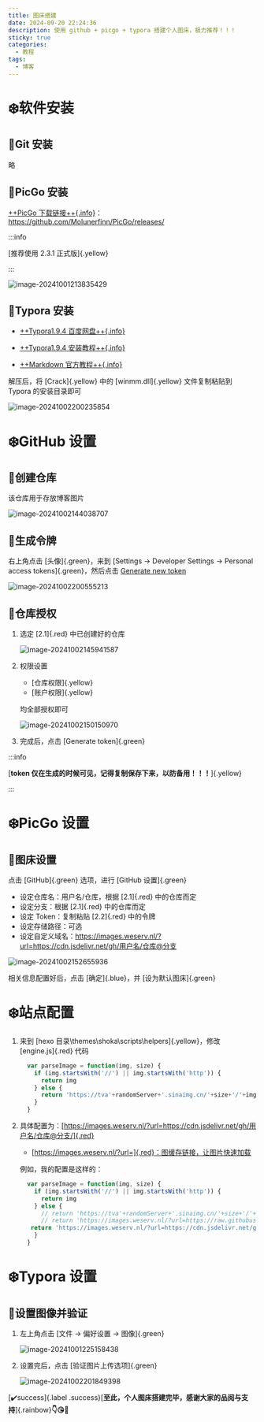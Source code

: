 ```yaml
---
title: 图床搭建
date: 2024-09-20 22:24:36
description: 使用 github + picgo + typora 搭建个人图床，极力推荐！！！
sticky: true
categories: 
  - 教程
tags: 
  - 博客
---
```


# :snowflake:软件安装
## :heartbeat:Git 安装
略
## :heartbeat:PicGo 安装
[++PicGo 下载链接++{.info}](https://github.com/Molunerfinn/PicGo/releases/)：https://github.com/Molunerfinn/PicGo/releases/

:::info

[推荐使用 2.3.1 正式版]{.yellow}

:::

![image-20241001213835429](https://images.weserv.nl/?url=https://cdn.jsdelivr.net/gh/slx-world/blog-images@master/image-20241001213835429.png)

## :heartbeat:Typora 安装

- [++Typora1.9.4 百度网盘++{.info}](https://pan.baidu.com/s/12qgG7CT4_ygoqd-CDggcLA?pwd=e7mg)

- [++Typora1.9.4 安装教程++{.info}](https://mp.weixin.qq.com/s/agj_3zHhsuBQsD2tHTQ4Fg)

- [++Markdown 官方教程++{.info}](https://markdown.com.cn/intro.html)

解压后，将 [Crack]{.yellow} 中的 [winmm.dll]{.yellow} 文件复制粘贴到 Typora 的安装目录即可

![image-20241002200235854](https://images.weserv.nl/?url=https://cdn.jsdelivr.net/gh/slx-world/blog-images@master/image-20241002200235854.png)

# :snowflake:GitHub 设置
## :heartbeat:创建仓库
该仓库用于存放博客图片

![image-20241002144038707](https://images.weserv.nl/?url=https://cdn.jsdelivr.net/gh/slx-world/blog-images@master/image-20241002144038707.png)

## :heartbeat:生成令牌

右上角点击 [头像]{.green}，来到 [Settings -> Developer Settings -> Personal access tokens]{.green}，然后点击 [Generate new token](https://github.com/settings/personal-access-tokens/new)

![image-20241002200555213](https://images.weserv.nl/?url=https://cdn.jsdelivr.net/gh/slx-world/blog-images@master/image-20241002200555213.png)

## :heartbeat:仓库授权

1. 选定 [2.1]{.red} 中已创建好的仓库

   ![image-20241002145941587](https://images.weserv.nl/?url=https://cdn.jsdelivr.net/gh/slx-world/blog-images@master/image-20241002145941587.png)

2. 权限设置

   - [仓库权限]{.yellow}
   - [账户权限]{.yellow}

   均全部授权即可

   ![image-20241002150150970](https://images.weserv.nl/?url=https://cdn.jsdelivr.net/gh/slx-world/blog-images@master/image-20241002150150970.png)

3. 完成后，点击 [Generate token]{.green}

:::info

[**token 仅在生成的时候可见，记得复制保存下来，以防备用！！！**]{.yellow}

:::

# :snowflake:PicGo 设置

## :heartbeat:图床设置

点击 [GitHub]{.green} 选项，进行 [GitHub 设置]{.green}

- 设定仓库名：用户名/仓库，根据 [2.1]{.red} 中的仓库而定
- 设定分支：根据 [2.1]{.red} 中的仓库而定
- 设定 Token：复制粘贴 [2.2]{.red} 中的令牌
- 设定存储路径：可选
- 设定自定义域名：https://images.weserv.nl/?url=https://cdn.jsdelivr.net/gh/用户名/仓库@分支

![image-20241002152655936](https://images.weserv.nl/?url=https://cdn.jsdelivr.net/gh/slx-world/blog-images@master/image-20241002152655936.png)

相关信息配置好后，点击 [确定]{.blue}，并 [设为默认图床]{.green}

# :snowflake:站点配置

1. 来到 [hexo 目录\themes\shoka\scripts\helpers]{.yellow}，修改 [engine.js]{.red} 代码

   ```js engine.js代码
     var parseImage = function(img, size) {
       if (img.startsWith('//') || img.startsWith('http')) {
         return img
       } else {
         return 'https://tva'+randomServer+'.sinaimg.cn/'+size+'/'+img
       }
     }
   ```

2. 具体配置为：[https://images.weserv.nl/?url=https://cdn.jsdelivr.net/gh/用户名/仓库@分支/]{.red}

   - [https://images.weserv.nl/?url=]{.red}：图缓存链接，让图片快速加载

   例如，我的配置是这样的：

   ```js engine.js代码
     var parseImage = function(img, size) {
       if (img.startsWith('//') || img.startsWith('http')) {
         return img
       } else {
         // return 'https://tva'+randomServer+'.sinaimg.cn/'+size+'/'+img
         // return 'https://images.weserv.nl/?url=https://raw.githubusercontent.com/slx-world/blog-images/master/'+img
   	  return 'https://images.weserv.nl/?url=https://cdn.jsdelivr.net/gh/slx-world/blog-images@master/'+img
       }
     }
   ```

# :snowflake:Typora 设置

## :heartbeat:设置图像并验证

1. 左上角点击 [文件 -> 偏好设置 -> 图像]{.green}

   ![image-20241001225158438](https://images.weserv.nl/?url=https://cdn.jsdelivr.net/gh/slx-world/blog-images@master/image-20241001225158438.png)



2. 设置完后，点击 [验证图片上传选项]{.green}

   ![image-20241002201849398](https://images.weserv.nl/?url=https://cdn.jsdelivr.net/gh/slx-world/blog-images@master/image-20241002201849398.png)



[:heavy_check_mark:success]{.label .success}[**至此，个人图床搭建完毕，感谢大家的品阅与支持**]{.rainbow}**:point_down::kissing_heart::ring:**

